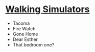 # [Walking Simulators](#IDEA:)
<card>

<!-- IDEA:2021-08-10T00:46:49.709Z -->
- Tacoma
- Fire Watch
- Gone Home
- Dear Esther
- That bedroom one?

</card>

